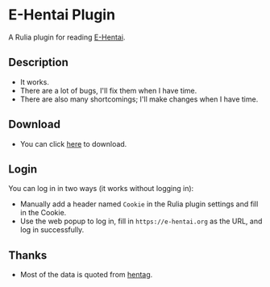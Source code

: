 # E-Hentai Plugin
  
A Rulia plugin for reading [E-Hentai](https://e-hentai.org).  
  
## Description
  
 - It works.  
 - There are a lot of bugs, I'll fix them when I have time.
 - There are also many shortcomings; I'll make changes when I have time.

## Download

 - You can click [here](https://github.com/ShinkiYuri/plugin.E-Hentai/releases) to download.

## Login
  
You can log in in two ways (it works without logging in):  
  
 - Manually add a header named `Cookie` in the Rulia plugin settings and fill in the Cookie.  
 - Use the web popup to log in, fill in `https://e-hentai.org` as the URL, and log in successfully.

## Thanks

 - Most of the data is quoted from [hentag](https://hentag.com/).
